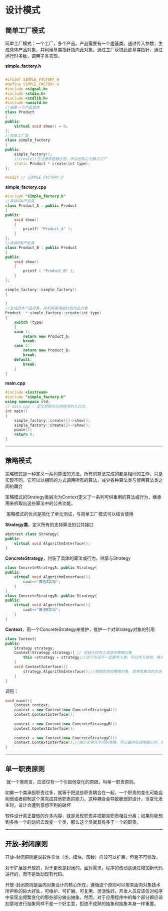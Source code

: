 # 设计模式

## 简单工厂模式

简单工厂模式：一个工厂，多个产品。产品需要有一个虚基类。通过传入参数，生成具体产品对象，并利用基类指针指向此对象。通过工厂获取此虚基类指针，通过运行时多肽，调用子类实现。

**simple_factory.h**

```cpp

#ifndef SIMPLE_FACTORY_H
#define SIMPLE_FACTORY_H
#include <signal.h>
#include <stdio.h>
#include <stdlib.h>
#include <unistd.h>
//抽象一个产品基类
class Product
{
public:
    virtual void show() = 0;
};
//简单工厂类
class simple_factory
{
public:
    simple_factory();
    //create()方法通常是静态的，所以也称之为静态工厂
    static Product * create(int type);
};
 
#endif // SIMPLE_FACTORY_H
```

 **simple_factory.cpp**

```cpp
#include "simple_factory.h"
//具体的A产品类
class Product_A : public Product
{
public:
    void show()
    {
        printf( "Product_A" );
    }
};
//具体的B产品类
class Product_B : public Product
{
public:
    void show()
    {
        printf ( "Product_B" );
    }
};
 
simple_factory::simple_factory()
{
 
}
//生成具体产品对象，并利用基类指针指向此对象
Product  * simple_factory::create(int type)
{
    switch (type)
    {
    case 1:
        return new Product_A;
        break;
    case 2:
        return new Product_B;
        break;
    default:
        break;
    }
}
```

**main.cpp**

```cpp
#include <iostream>
#include "simple_factory.h"
using namespace std;
// main.cpp : 定义控制台应用程序的入口点。
int main()
{
    simple_factory::create(1)->show();
    simple_factory::create(2)->show();
    pause();
    return 0;
}
```

---

## 策略模式

​		策略模式是一种定义一系列算法的方法，所有的算法完成的都是相同的工作，只是实现不同，它可以以相同的方式调用所有的算法，减少各种算法类与使用算法类之间的耦合

​		策略模式的Strategy类层次为Context定义了一系列可供重用的算法或行为，继承用来析取出这些算法中的公共功能。

​		策略模式的优点是简化了单元测试，与简单工厂模式可以结合使用

**Strategy类**，定义所有的支持算法的公共接口

```cpp
abstract class Strategy{
public:
	virtual void AlgorithmInterface();
}
```

**ConcreteStrategy**，封装了具体的算法或行为，继承与Strategy

```cpp
class ConcreteStrategyA: public Strategy{
public:
	virtual void AlgorithmInterface(){
		cout<<"算法A实现";
	}
}
class ConcreteStrategyB: public Strategy{
public:
	virtual void AlgorithmInterface(){
		cout<<"算法B实现";
	}
}
```

**Context**，用一个ConcreteStrategy来维护，维护一个对Strategy对象的引用

```cpp
class Context{
public:
	Strategy strategy;
	Context(Strategy strategy){ // 初始化时传入具体的策略对象
		this->strategy = strategy;//这个方法不一定要传入类，可以传入其他，再对应不同类
	}
	void ContextInterface(){
		strategy.AlgorithmInterface();//根据具体的策略对象，调用其算法的方法
	}
}
```

调用：

```cpp
void main(){
	Context context;
	context = new Context(new ConcreteStrategyA())
	context.ContextInterface();
	
	context = new Context(new ConcreteStrategyB())
	context.ContextInterface();
	
	context = new Context(new ConcreteStrategyC())
	context.ContextInterface();//由于实例化不同的策略，所以最终在调用接口时，获得的结果不同
}
```

---

## 单一职责原则

​		就一个类而言，应该仅有一个引起他变化的原因，叫单一职责原则。

​		如果一个类承担职责过多，就等于把这些职责耦合在一起，一个职责的变化可能会削弱或者抑制这个类完成其他职责的能力，这种耦合会导致脆弱的设计，当变化发生时，设计会遭到意想不到的破坏

​		软件设计真正要做的许多内容，就是发现职责并把那些职责相互分离；如果你能想到多余一个的动机去改变一个类，那么这个类就具有多于一个的职责。

---

## 开放-封闭原则

​		开放-封闭原则是说软件实体（类，模块，函数）应该可以扩展，但是不可修改。

​		对于扩展是开放的，对于更改是封闭的。面对需求，程序的改动是通过增加新代码进行的，而不是改动现有代码。

​		开放-封闭原则是面向对象设计的核心所在，遵循这个原则可以带来面向对象技术所声称的巨大好处，可维护、可扩展、可复用、灵活性好。开发人员应该仅对程序中呈现出频繁变化的那些部分做出抽象，然而，对于应用程序中的每个部分都应该刻意地进行抽象同样不是一个好主意，拒绝不成熟的抽象和抽象本身一样重要。

​		